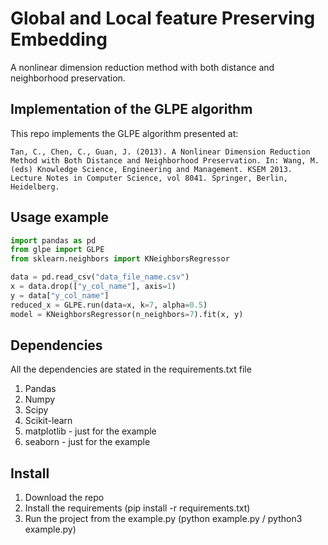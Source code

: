 # Global and Local feature Preserving Embedding
A nonlinear dimension reduction method with both distance and neighborhood preservation.

## Implementation of the GLPE algorithm 
This repo implements the GLPE algorithm presented at:
```
Tan, C., Chen, C., Guan, J. (2013). A Nonlinear Dimension Reduction Method with Both Distance and Neighborhood Preservation. In: Wang, M. (eds) Knowledge Science, Engineering and Management. KSEM 2013. Lecture Notes in Computer Science, vol 8041. Springer, Berlin, Heidelberg.
```

## Usage example
```python
import pandas as pd
from glpe import GLPE
from sklearn.neighbors import KNeighborsRegressor

data = pd.read_csv("data_file_name.csv")
x = data.drop(["y_col_name"], axis=1)
y = data["y_col_name"]
reduced_x = GLPE.run(data=x, k=7, alpha=0.5)
model = KNeighborsRegressor(n_neighbors=7).fit(x, y)
```

## Dependencies
All the dependencies are stated in the requirements.txt file
1. Pandas
2. Numpy
3. Scipy
4. Scikit-learn
5. matplotlib - just for the example
6. seaborn - just for the example

## Install 
1. Download the repo
2. Install the requirements (pip install -r requirements.txt)
3. Run the project from the example.py (python example.py / python3 example.py) 